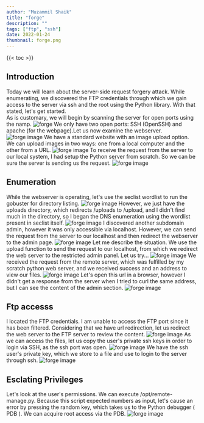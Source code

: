 ```yaml
---
author: "Muzammil Shaik"
title: "forge"
description: ""
tags: ["ftp", "ssh"]
date: 2022-01-24
thumbnail: forge.png
---
```

{{< toc >}}

## Introduction
Today we will learn about the server-side request forgery attack. While enumerating, we discovered the FTP credentials through which we gain access to the server via ssh and the root using the Python library. With that stated, let's get started.</br>
As is customary, we will begin by scanning the server for open ports using the namp.
![forge](forge01.png)
We only have two open ports: SSH (OpenSSH) and apache (for the webpage).Let us now examine the webserver.</br> 
![forge image](forge02.png)
We have a standard website with an image upload option. We can upload images in two ways: one from a local computer and the other from a URL.
![forge image](forge03.png)
To receive the request from the server to our local system, I had setup the Python server from scratch. So we can be sure the server is sending us the request.
![forge image](forge04.png)

## Enumeration
While the webserver is operating, let's use the seclist wordlist to run the gobuster for directory listing.
![forge image](forge05.png)
However, we just have the uploads directory, which redirects /uploads to /upload, and I didn't find much in the directory, so I began the DNS enumeration using the wordlist present in seclist itself.
![forge image](forge06.png)
I discovered another subdomain admin, however it was only accessible via localhost.
However, we can send the request from the server to our localhost and then redirect the webserver to the admin page.
![forge image](forge09.png)
Let me describe the situation. We use the upload function to send the request to our localhost, from which we redirect the web server to the restricted admin panel. Let us try...
![forge image](forge08.png)
We received the request from the remote server, which was fulfilled by my scratch python web server, and we received success and an address to view our files.
![forge image](forge10.png)
Let's open this url in a browser, however I didn't get a response from the server when I tried to curl the same address, but I can see the content of the admin section. 
![forge image](forge12.png)

## Ftp accesss
I located the FTP credentials.
I am unable to access the FTP port since it has been filtered.
Considering that we have url redirection, let us redirect the web server to the FTP server to review the content.
![forge image](forge13.png)
As we can access the files, let us copy the user's private ssh keys in order to login via SSH, as the ssh port was open.
![forge image](forge14.png)
We have the ssh user's private key, which we store to a file and use to login to the server through ssh.
![forge image](forge15.png)

## Esclating Privileges
Let's look at the user's permissions. We can execute /opt/remote-manage.py. Because this script expected numbers as input, let's cause an error by pressing the random key, which takes us to the Python debugger ( PDB ). We can acquire root access via the PDB.
![forge image](forge16.png)
